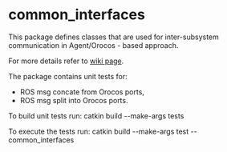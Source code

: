 # common_interfaces

This package defines classes that are used for inter-subsystem communication in Agent/Orocos - based approach.

For more details refer to [wiki page](https://github.com/dseredyn/common_interfaces/wiki).

The package contains unit tests for:
* ROS msg concate from Orocos ports,
* ROS msg split into Orocos ports.

To build unit tests run:<return>
catkin build --make-args tests

To execute the tests run:<return>
catkin build --make-args test -- common_interfaces


